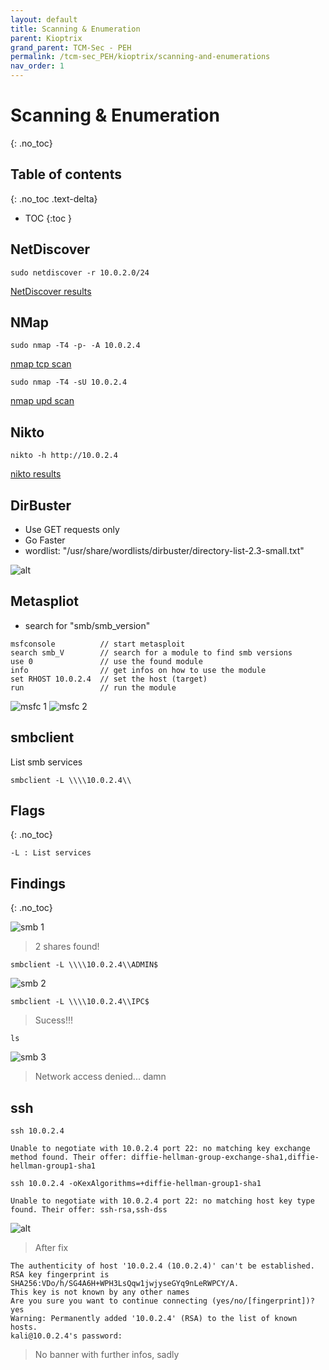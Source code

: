 ```yaml
---
layout: default
title: Scanning & Enumeration
parent: Kioptrix
grand_parent: TCM-Sec - PEH
permalink: /tcm-sec_PEH/kioptrix/scanning-and-enumerations
nav_order: 1
---
```


# Scanning & Enumeration <!-- markdownlint-disable-line MD025 MD022 -->
{: .no_toc}

## Table of contents <!-- markdownlint-disable-line MD022 -->
{: .no_toc .text-delta}

- TOC
{:toc }

## NetDiscover

```console
sudo netdiscover -r 10.0.2.0/24
```

[NetDiscover results](../../assets/TCM-Sec/Kioptrix/NetDiscover.txt)

## NMap

``` console
sudo nmap -T4 -p- -A 10.0.2.4
```

[nmap tcp scan](../../assets/TCM-Sec/Kioptrix/nmap%20tcp.txt)  

```console
sudo nmap -T4 -sU 10.0.2.4 
```

[nmap upd scan](../../assets/TCM-Sec/Kioptrix/nmap%20udp.txt)

## Nikto

```console
nikto -h http://10.0.2.4
```

[nikto results](../../assets/TCM-Sec/Kioptrix/nikto.txt)

## DirBuster

- Use GET requests only
- Go Faster
- wordlist: "/usr/share/wordlists/dirbuster/directory-list-2.3-small.txt"
  
![alt](../../assets/TCM-Sec/Kioptrix/dirBuster.png)

## Metaspliot

- search for "smb/smb_version"

``` console
msfconsole          // start metasploit
search smb_V        // search for a module to find smb versions
use 0               // use the found module
info                // get infos on how to use the module
set RHOST 10.0.2.4  // set the host (target)
run                 // run the module
```

![msfc 1](../../assets/TCM-Sec/Kioptrix/msf_01.png)
![msfc 2](../../assets/TCM-Sec/Kioptrix/msf_02.png)

## smbclient

List smb services

```console
smbclient -L \\\\10.0.2.4\\
```

## Flags  <!-- markdownlint-disable-line MD022 -->
{: .no_toc}

```console
-L : List services
```

## Findings  <!-- markdownlint-disable-line MD022 -->
{: .no_toc}

![smb 1](../../assets/TCM-Sec/Kioptrix/smb_1.png)

> 2 shares found!

```console
smbclient -L \\\\10.0.2.4\\ADMIN$
```

![smb 2](../../assets/TCM-Sec/Kioptrix/smb_2.png)

```console
smbclient -L \\\\10.0.2.4\\IPC$
```

> Sucess!!!

```console
ls
```

![smb 3](../../assets/TCM-Sec/Kioptrix/smb_3.png)

> Network access denied... damn

## ssh

```console
ssh 10.0.2.4
```

```console
Unable to negotiate with 10.0.2.4 port 22: no matching key exchange method found. Their offer: diffie-hellman-group-exchange-sha1,diffie-hellman-group1-sha1
```

```console
ssh 10.0.2.4 -oKexAlgorithms=+diffie-hellman-group1-sha1
```

```console
Unable to negotiate with 10.0.2.4 port 22: no matching host key type found. Their offer: ssh-rsa,ssh-dss
```

![alt](../../assets/TCM-Sec/Kioptrix/rJBwk0u.png)

> After fix

```console
The authenticity of host '10.0.2.4 (10.0.2.4)' can't be established.
RSA key fingerprint is SHA256:VDo/h/SG4A6H+WPH3LsQqw1jwjyseGYq9nLeRWPCY/A.
This key is not known by any other names
Are you sure you want to continue connecting (yes/no/[fingerprint])? yes
Warning: Permanently added '10.0.2.4' (RSA) to the list of known hosts.
kali@10.0.2.4's password: 
```

> No banner with further infos, sadly
